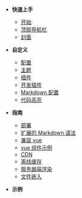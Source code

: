 - **快速上手**
  - [开始](/快速上手/开始.md)
  - [顶部导航栏](/快速上手/顶部导航栏.md)
  - [封面](/快速上手/封面.md)
- **自定义**
  - [配置](/自定义/配置.md)
  - [主题](/自定义/主题.md)
  - [插件](/自定义/插件.md)
  - [开发插件](/自定义/开发插件.md)
  - [Markdown 配置](/自定义/Markdown配置.md)
  - [代码高亮](/自定义/代码高亮.md)
- **指南**

  - [部署](/指南/部署.md)
  - [扩展的 Markdown 语法](/指南/扩展的Markdown语法.md)
  - [兼容 vue](/指南/兼容vue.md)
  - [vue 组件示例](/指南/vue组件示例.md)
  - [CDN](/指南/CDN.md)
  - [离线缓存](/指南/离线缓存.md)
  - [服务器端渲染](/指南/服务器端渲染.md)
  - [文件嵌入](/指南/文件嵌入.md)

- **示例**
